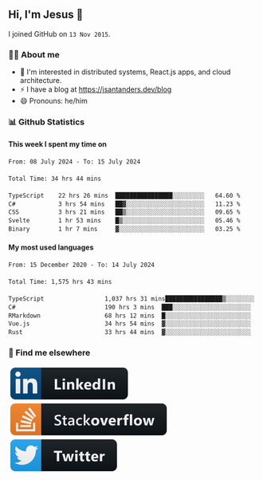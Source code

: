 ## Hi, I'm Jesus 👋

I joined GitHub on `13 Nov 2015`.

<!-- Talking about you -->

### 👨‍💻 About me

- 👦 I'm interested in distributed systems, React.js apps, and cloud architecture.
- ⚡️ I have a blog at <https://jsantanders.dev/blog>
- 😄 Pronouns: he/him

### 📊 Github Statistics

#### This week I spent my time on

<!--START_SECTION:weekly-->

```txt
From: 08 July 2024 - To: 15 July 2024

Total Time: 34 hrs 44 mins

TypeScript    22 hrs 26 mins  ████████████████░░░░░░░░░   64.60 %
C#            3 hrs 54 mins   ██▓░░░░░░░░░░░░░░░░░░░░░░   11.23 %
CSS           3 hrs 21 mins   ██▒░░░░░░░░░░░░░░░░░░░░░░   09.65 %
Svelte        1 hr 53 mins    █▒░░░░░░░░░░░░░░░░░░░░░░░   05.46 %
Binary        1 hr 7 mins     ▓░░░░░░░░░░░░░░░░░░░░░░░░   03.25 %
```

<!--END_SECTION:weekly-->

#### My most used languages

<!--START_SECTION:alltime-->

```txt
From: 15 December 2020 - To: 14 July 2024

Total Time: 1,575 hrs 43 mins

TypeScript                 1,037 hrs 31 mins████████████████▒░░░░░░░░   65.84 %
C#                         190 hrs 3 mins  ███░░░░░░░░░░░░░░░░░░░░░░   12.06 %
RMarkdown                  68 hrs 12 mins  █░░░░░░░░░░░░░░░░░░░░░░░░   04.33 %
Vue.js                     34 hrs 54 mins  ▓░░░░░░░░░░░░░░░░░░░░░░░░   02.22 %
Rust                       33 hrs 44 mins  ▓░░░░░░░░░░░░░░░░░░░░░░░░   02.14 %
```

<!--END_SECTION:alltime-->

### 📢 Find me elsewhere

<p>
  <a target="_blank" href="https://linkedin.com/in/jsantanders">
    <img src="https://github.com/jsantanders/jsantanders/blob/master/img/linkedin.svg" alt="LinkedIn" style="vertical-align:top; margin:4px">
  </a>
  
  <a target="_blank" href="https://stackoverflow.com/users/7318331/jesus-santander">
    <img src="https://github.com/jsantanders/jsantanders/blob/master/img/stackoverflow.svg" alt="StackOverflow" style="vertical-align:top; margin:4px">
  </a>
  
  <a target="_blank" href="http://twitter.com/jsantanders">
    <img src="https://github.com/jsantanders/jsantanders/blob/master/img/twitter.svg" alt="Twitter" style="vertical-align:top; margin:4px">
  </a>
</p>
